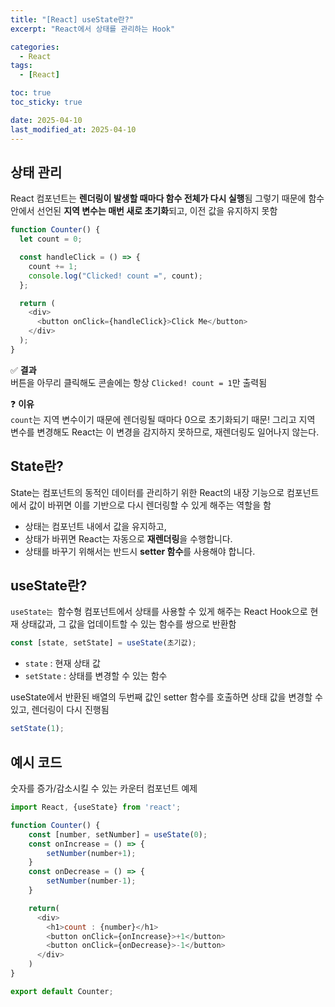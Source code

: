 ```yaml
---
title: "[React] useState란?"
excerpt: "React에서 상태를 관리하는 Hook"

categories:
  - React
tags:
  - [React]

toc: true
toc_sticky: true

date: 2025-04-10
last_modified_at: 2025-04-10
---
```


## 상태 관리
React 컴포넌트는 **렌더링이 발생할 때마다 함수 전체가 다시 실행**됨
그렇기 때문에 함수 안에서 선언된 **지역 변수는 매번 새로 초기화**되고, 이전 값을 유지하지 못함


```js
function Counter() {
  let count = 0;

  const handleClick = () => {
    count += 1;
    console.log("Clicked! count =", count);
  };

  return (
    <div>
      <button onClick={handleClick}>Click Me</button>
    </div>
  );
}
```

✅ **결과**<br/>
버튼을 아무리 클릭해도 콘솔에는 항상 `Clicked! count = 1`만 출력됨
   
❓ **이유**<br/>
`count`는 지역 변수이기 때문에 렌더링될 때마다 0으로 초기화되기 때문!
그리고 지역 변수를 변경해도 React는 이 변경을 감지하지 못하므로, 재렌더링도 일어나지 않는다.
   

## State란?
State는 컴포넌트의 동적인 데이터를 관리하기 위한 React의 내장 기능으로 컴포넌트에서 값이 바뀌면 이를 기반으로 다시 렌더링할 수 있게 해주는 역할을 함

- 상태는 컴포넌트 내에서 값을 유지하고,
- 상태가 바뀌면 React는 자동으로 **재렌더링**을 수행합니다.
- 상태를 바꾸기 위해서는 반드시 **setter 함수**를 사용해야 합니다.
   
## useState란?
`useState는 `함수형 컴포넌트에서 상태를 사용할 수 있게 해주는 React Hook으로
현재 상태값과, 그 값을 업데이트할 수 있는 함수를 쌍으로 반환함

```js
const [state, setState] = useState(초기값);
```  
- `state` : 현재 상태 값
- `setState` : 상태를 변경할 수 있는 함수

useState에서 반환된 배열의 두번째 값인 setter 함수를 호출하면 상태 값을 변경할 수 있고, 렌더링이 다시 진행됨

```js
setState(1);
```  
   
## 예시 코드
숫자를 증가/감소시킬 수 있는 카운터 컴포넌트 예제

```js
import React, {useState} from 'react';

function Counter() {
    const [number, setNumber] = useState(0);
    const onIncrease = () => {
        setNumber(number+1);
    }
    const onDecrease = () => {
        setNumber(number-1);
    }

    return(
      <div>
        <h1>count : {number}</h1>
        <button onClick={onIncrease}>+1</button>
        <button onClick={onDecrease}>-1</button>
      </div>
    )
}

export default Counter;
```
